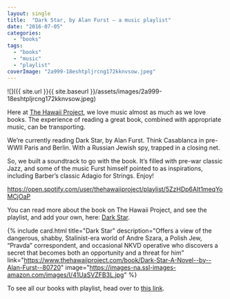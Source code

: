 ```yaml
---
layout: single
title:  "Dark Star, by Alan Furst — a music playlist"
date: "2016-07-05"
categories: 
  - "books"
tags: 
  - "books"
  - "music"
  - "playlist"
coverImage: "2a999-18eshtpljrcng172kknvsow.jpeg"
---
```


![]({{ site.url }}{{ site.baseurl }}/assets/images/2a999-18eshtpljrcng172kknvsow.jpeg)

Here at [The Hawaii Project](http://www.thehawaiiproject.com), we love music almost as much as we love books. The experience of reading a great book, combined with appropriate music, can be transporting.

We’re currently reading Dark Star, by Alan Furst. Think Casablanca in pre-WWII Paris and Berlin. With a Russian Jewish spy, trapped in a closing net.

So, we built a soundtrack to go with the book. It’s filled with pre-war classic Jazz, and some of the music Furst himself pointed to as inspirations, including Barber’s classic Adagio for Strings. Enjoy!

https://open.spotify.com/user/thehawaiiproject/playlist/5ZzHDp6AIt1meqYoMCjOaP

You can read more about the book on The Hawaii Project, and see the playlist, and add your own, here: [Dark Star](http://www.thehawaiiproject.com/book/Dark-Star-A-Novel--by--Alan-Furst--80720).

{% include card.html
   title="Dark Star"
   description="Offers a view of the dangerous, shabby, Stalinist-era world of Andre Szara, a Polish Jew, “Pravda” correspondent, and occasional NKVD operative who discovers a secret that becomes both an opportunity and a threat for him"
   link="https://www.thehawaiiproject.com/book/Dark-Star-A-Novel--by--Alan-Furst--80720"
   image="https://images-na.ssl-images-amazon.com/images/I/41UaSVZFB3L.jpg"
%}


To see all our books with playlist, head over to [this link](http://www.thehawaiiproject.com/channel/best--book-music-playlists--books).
